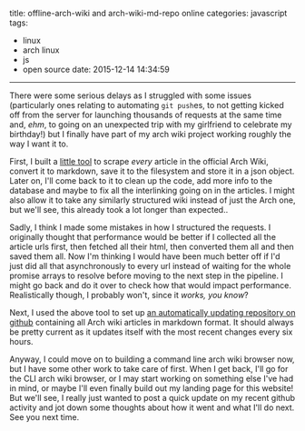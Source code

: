 title: offline-arch-wiki and arch-wiki-md-repo online
categories: javascript
tags:
  - linux
  - arch linux
  - js
  - open source
date: 2015-12-14 14:34:59
---

There were some serious delays as I struggled with some issues (particularly ones relating to automating `git push`es, to not getting kicked off from the server for launching thousands of requests at the same time and, _ehm_, to going on an unexpected trip with my girlfriend to celebrate my birthday!) but I finally have part of my arch wiki project working roughly the way I want it to.

First, I built a [little tool](https://github.com/greg-js/offline-arch-wiki) to scrape _every_ article in the official Arch Wiki, convert it to markdown, save it to the filesystem and store it in a json object. Later on, I'll come back to it to clean up the code, add more info to the database and maybe to fix all the interlinking going on in the articles. I might also allow it to take any similarly structured wiki instead of just the Arch one, but we'll see, this already took a lot longer than expected..

Sadly, I think I made some mistakes in how I structured the requests. I originally thought that performance would be better if I collected all the article urls first, then fetched all their html, then converted them all and then saved them all. Now I'm thinking I would have been much better off if I'd just did all that asynchronously to every url instead of waiting for the whole promise arrays to resolve before moving to the next step in the pipeline. I might go back and do it over to check how that would impact performance. Realistically though, I probably won't, since it _works, you know_?

Next, I used the above tool to set up [an automatically updating repository on github](https://github.com/greg-js/arch-wiki-md-repo) containing all Arch wiki articles in markdown format. It should always be pretty current as it updates itself with the most recent changes every six hours.

Anyway, I could move on to building a command line arch wiki browser now, but I have some other work to take care of first. When I get back, I'll go for the CLI arch wiki browser, or I may start working on something else I've had in mind, or maybe I'll even finally build out my landing page for this website! But we'll see, I really just wanted to post a quick update on my recent github activity and jot down some thoughts about how it went and what I'll do next. See you next time.
